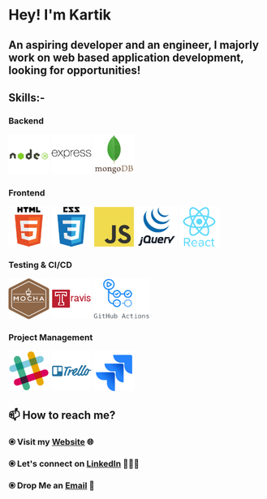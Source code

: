 # Hey! I'm Kartik

## An aspiring developer and an engineer, I majorly work on web based application development, looking for opportunities!

## Skills:-

### Backend

<p>
    <img width="80" height="80" src="https://raw.githubusercontent.com/kartikag1/kartikag1/master/assets/node.svg" />
    <img width="80" height="80" src="https://raw.githubusercontent.com/kartikag1/kartikag1/master/assets/express.svg" />
    <img width="80" height="80" src="https://raw.githubusercontent.com/kartikag1/kartikag1/master/assets/mongo.svg" />
</p>

### Frontend 

<p>
    <img width="80" height="80" src="https://raw.githubusercontent.com/kartikag1/kartikag1/master/assets/html5.svg" />
    <img width="80" height="80" src="https://raw.githubusercontent.com/kartikag1/kartikag1/master/assets/css3.svg" />
    <img width="80" height="80" src="https://raw.githubusercontent.com/kartikag1/kartikag1/master/assets/js.svg" />
    <img width="80" height="80" src="https://raw.githubusercontent.com/kartikag1/kartikag1/master/assets/jquery.svg" />
    <img width="80" height="80" src="https://raw.githubusercontent.com/kartikag1/kartikag1/master/assets/react.svg" />
</p>

### Testing & CI/CD

<p>
    <img width="80" height="80" src="https://raw.githubusercontent.com/kartikag1/kartikag1/master/assets/mocha.svg" />
    <img width="80" height="80" src="https://raw.githubusercontent.com/kartikag1/kartikag1/master/assets/travis.svg" />
    <img width="110" height="80" src="https://raw.githubusercontent.com/kartikag1/kartikag1/master/assets/githubactions.png" />
</p>

### Project Management

<p>
    <img width="80" height="80" src="https://raw.githubusercontent.com/kartikag1/kartikag1/master/assets/slack.svg" />
    <img width="80" height="80" src="https://raw.githubusercontent.com/kartikag1/kartikag1/master/assets/trello.svg" />
    <img width="80" height="80" src="https://raw.githubusercontent.com/kartikag1/kartikag1/master/assets/jira.svg" />
</p>

## 📫 How to reach me?

### ⦿ Visit my [Website](https://kartikfolio.herokuapp.com) 🌐 <br>
### ⦿ Let's connect on [LinkedIn](https://www.linkedin.com/in/kartikag1/) 👨🏻‍💻 <br>
### ⦿ Drop Me an [Email](mailto:kartikag1@yahoo.com) 💌 <br>
